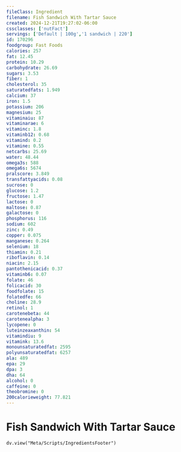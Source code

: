 ```yaml
---
fileClass: Ingredient
filename: Fish Sandwich With Tartar Sauce
created: 2024-12-21T19:27:02-06:00
cssclasses: ['nutFact']
servings: ['Default | 100g','1 sandwich | 220']
id: 170296
foodgroup: Fast Foods
calories: 257
fat: 12.45
protein: 10.29
carbohydrate: 26.69
sugars: 3.53
fiber: 1
cholesterol: 35
saturatedfats: 1.949
calcium: 37
iron: 1.5
potassium: 206
magnesium: 25
vitaminaiu: 87
vitaminarae: 6
vitaminc: 1.8
vitaminb12: 0.68
vitamind: 0.2
vitamine: 0.55
netcarbs: 25.69
water: 48.44
omega3s: 588
omega6s: 5674
pralscore: 3.849
transfattyacids: 0.08
sucrose: 0
glucose: 1.2
fructose: 1.47
lactose: 0
maltose: 0.87
galactose: 0
phosphorus: 116
sodium: 602
zinc: 0.49
copper: 0.075
manganese: 0.264
selenium: 18
thiamin: 0.21
riboflavin: 0.14
niacin: 2.15
pantothenicacid: 0.37
vitaminb6: 0.07
folate: 46
folicacid: 30
foodfolate: 15
folatedfe: 66
choline: 28.9
retinol: 1
carotenebeta: 44
carotenealpha: 3
lycopene: 0
luteinzeaxanthin: 54
vitamindiu: 9
vitamink: 13.6
monounsaturatedfat: 2595
polyunsaturatedfat: 6257
ala: 489
epa: 29
dpa: 3
dha: 64
alcohol: 0
caffeine: 0
theobromine: 0
200calorieweight: 77.821
---
```


# Fish Sandwich With Tartar Sauce

```dataviewjs
dv.view("Meta/Scripts/IngredientsFooter")
```